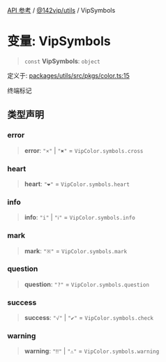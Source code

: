 [API 参考](../../../index.md) / [@142vip/utils](../index.md) / VipSymbols

# 变量: VipSymbols

> `const` **VipSymbols**: `object`

定义于: [packages/utils/src/pkgs/color.ts:15](https://github.com/142vip/core-x/blob/7cfc2fa6b24172631d6526590fc6ea4be89357c6/packages/utils/src/pkgs/color.ts#L15)

终端标记

## 类型声明

### error

> **error**: `"×"` \| `"✖"` = `VipColor.symbols.cross`

### heart

> **heart**: `"❤"` = `VipColor.symbols.heart`

### info

> **info**: `"i"` \| `"ℹ"` = `VipColor.symbols.info`

### mark

> **mark**: `"※"` = `VipColor.symbols.mark`

### question

> **question**: `"?"` = `VipColor.symbols.question`

### success

> **success**: `"√"` \| `"✔"` = `VipColor.symbols.check`

### warning

> **warning**: `"‼"` \| `"⚠"` = `VipColor.symbols.warning`

